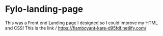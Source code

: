 # Fylo-landing-page
This was a Front end Landing page I designed so I could improve my HTML and CSS! 
This is the link / https://flamboyant-kare-d95fdf.netlify.com/ 
